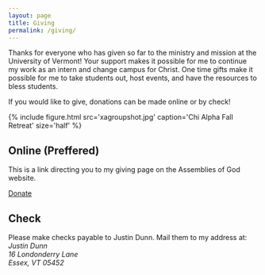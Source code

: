 ```yaml
---
layout: page
title: Giving
permalink: /giving/
---
```


<p>Thanks for everyone who has given so far to the ministry and mission at the University of Vermont! Your support makes it possible for me to continue my work as an intern and change campus for Christ. One time gifts make it possible for me to take students out, host events, and have the resources to bless students.</p>

<p>If you would like to give, donations can be made online or by check!</p>

{% include figure.html src='xagroupshot.jpg' caption='Chi Alpha Fall Retreat' size='half' %} 

<div class="col-xs-6">
  <h2>Online (Preffered)</h2>
  <p>This is a link directing you to my giving page on the Assemblies of God website.</p>
  <a class="donate btn btn-default btn-lg btn-block" href="http://s1.ag.org/justindunn">Donate</a>
</div>
<div class="col-xs-6">
  <h2>Check</h2>
  Please make checks payable to Justin Dunn. Mail them to my address at:
  <address>
    Justin Dunn<br>
    16 Londonderry Lane<br>
    Essex, VT 05452<br>
  </address>
</div>

